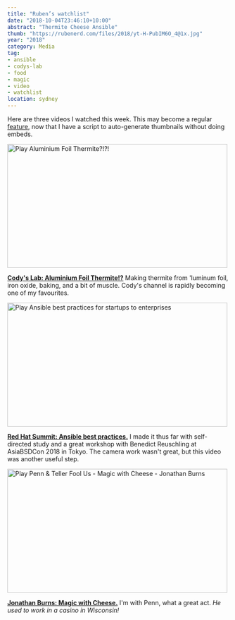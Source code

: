 ```yaml
---
title: "Ruben’s watchlist"
date: "2018-10-04T23:46:10+10:00"
abstract: "Thermite Cheese Ansible"
thumb: "https://rubenerd.com/files/2018/yt-H-PubIM6O_4@1x.jpg"
year: "2018"
category: Media
tag:
- ansible
- codys-lab
- food
- magic
- video
- watchlist
location: sydney
---
```

Here are three videos I watched this week. This may become a regular [feature](https://rubenerd.com/tag/watchlist/), now that I have a script to auto-generate thumbnails without doing embeds.

<p><a href="https://www.youtube.com/watch?v=H-PubIM6O_4" title="Play Aluminium Foil Thermite?!?!"><img src="https://rubenerd.com/files/2018/yt-H-PubIM6O_4@1x.jpg" srcset="https://rubenerd.com/files/2018/yt-H-PubIM6O_4@1x.jpg 1x, https://rubenerd.com/files/2018/yt-H-PubIM6O_4@2x.jpg 2x" alt="Play Aluminium Foil Thermite?!?!" style="width:500px;height:281px;" /></a>

**[Cody's Lab: Aluminium Foil Thermite!?](https://www.youtube.com/watch?v=H-PubIM6O_4)** Making thermite from 'luminum foil, iron oxide, baking, and a bit of muscle. Cody's channel is rapidly becoming one of my favourites.

<p><a href="https://www.youtube.com/watch?v=5BhAJ4mEfZ8" title="Play Ansible best practices for startups to enterprises"><img src="https://rubenerd.com/files/2018/yt-5BhAJ4mEfZ8@1x.jpg" srcset="https://rubenerd.com/files/2018/yt-5BhAJ4mEfZ8@1x.jpg 1x, https://rubenerd.com/files/2018/yt-5BhAJ4mEfZ8@2x.jpg 2x" alt="Play Ansible best practices for startups to enterprises" style="width:500px;height:281px;" /></a>

**[Red Hat Summit: Ansible best practices.](https://www.youtube.com/watch?v=5BhAJ4mEfZ8)** I made it thus far with self-directed study and a great workshop with Benedict Reuschling at AsiaBSDCon 2018 in Tokyo. The camera work wasn't great, but this video was another useful step.

<p><a href="https://www.youtube.com/watch?v=QkX0p-LqcAg" title="Play Penn & Teller Fool Us - Magic with Cheese - Jonathan Burns"><img src="https://rubenerd.com/files/2018/yt-QkX0p-LqcAg@1x.jpg" srcset="https://rubenerd.com/files/2018/yt-QkX0p-LqcAg@1x.jpg 1x, https://rubenerd.com/files/2018/yt-QkX0p-LqcAg@2x.jpg 2x" alt="Play Penn & Teller Fool Us - Magic with Cheese - Jonathan Burns" style="width:500px;height:281px;" /></a>

**[Jonathan Burns: Magic with Cheese.](https://www.youtube.com/watch?v=QkX0p-LqcAg)** I'm with Penn, what a great act. *He used to work in a casino in Wisconsin!*


